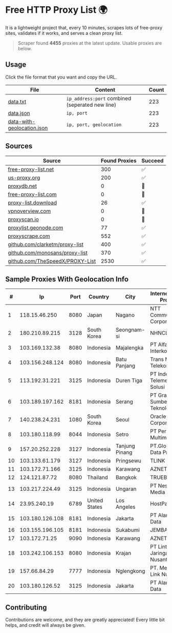 
# Free HTTP Proxy List 🌍

It is a lightweight project that, every 10 minutes, scrapes lots of free-proxy sites, validates if it works, and serves a clean proxy list.


> Scraper found **4455** proxies at the latest update. Usable proxies are below.

## Usage

Click the file format that you want and copy the URL.


|File|Content|Count|
|----|-------|-----|
|[data.txt](https://raw.githubusercontent.com/themiralay/Proxy-List-World/master/data.txt)|`ip_address:port` combined (seperated new line)|223|
|[data.json](https://raw.githubusercontent.com/themiralay/Proxy-List-World/master/data.json)|`ip, port`|223|
|[data-with-geolocation.json](https://raw.githubusercontent.com/themiralay/Proxy-List-World/master/data-with-geolocation.json)|`ip, port, geolocation`|223|

## Sources

|Source|Found Proxies|Succeed|
|------|-------------|-------|
|[free-proxy-list.net](https://free-proxy-list.net)|300|✅|
|[us-proxy.org](https://www.us-proxy.org)|200|✅|
|[proxydb.net](http://proxydb.net)|0|🚫|
|[free-proxy-list.com](https://free-proxy-list.com/?page=&port=&type%5B%5D=http&type%5B%5D=https&up_time=0&search=Search)|0|🚫|
|[proxy-list.download](https://www.proxy-list.download/HTTP)|26|✅|
|[vpnoverview.com](https://vpnoverview.com/privacy/anonymous-browsing/free-proxy-servers)|0|🚫|
|[proxyscan.io](https://www.proxyscan.io)|0|🚫|
|[proxylist.geonode.com](https://proxylist.geonode.com/api/proxy-list?limit=300&page=1&sort_by=lastChecked&sort_type=desc&protocols=http,https)|77|✅|
|[proxyscrape.com](https://api.proxyscrape.com/v2/?request=displayproxies&protocol=http&timeout=10000&country=all&ssl=all&anonymity=all)|552|✅|
|[github.com/clarketm/proxy-list](https://raw.githubusercontent.com/clarketm/proxy-list/master/proxy-list-raw.txt)|400|✅|
|[github.com/monosans/proxy-list](https://raw.githubusercontent.com/monosans/proxy-list/main/proxies/http.txt)|370|✅|
|[github.com/TheSpeedX/PROXY-List](https://raw.githubusercontent.com/TheSpeedX/PROXY-List/master/http.txt)|2530|✅|


## Sample Proxies With Geolocation Info

|#|Ip|Port|Country|City|Internet Service Provider|
|-|--|----|-------|----|-------------------------|
|1|118.15.46.250|8080|Japan|Nagano|NTT Communications Corporation|
|2|180.210.89.215|3128|South Korea|Seongnam-si|NHNCLOUD|
|3|103.169.132.38|8080|Indonesia|Majalengka|PT Alfa Omega Interkoneksi|
|4|103.156.248.124|8080|Indonesia|Batu Panjang|Trans Media Telekomunikasi|
|5|113.192.31.221|3125|Indonesia|Duren Tiga|PT Indo Telemedia Solusi|
|6|103.189.197.162|8181|Indonesia|Serang|PT Graha Sumber Teknologi|
|7|140.238.24.231|1080|South Korea|Seoul|Oracle Corporation|
|8|103.180.118.99|8044|Indonesia|Setro|PT Persada Data Multimedia|
|9|157.20.252.228|3127|Indonesia|Tanjung Pinang|PT.Global Media Data Prima|
|10|103.133.61.179|3127|Indonesia|Pringsewu|TLINK|
|11|103.172.71.166|3125|Indonesia|Karawang|AZNET|
|12|124.121.87.72|8080|Thailand|Bangkok|TRUEBB|
|13|103.217.224.49|3125|Indonesia|Ungaran|PT Nesta Indo Media|
|14|23.95.240.19|6789|United States|Los Angeles|HostPapa|
|15|103.180.126.108|8181|Indonesia|Jakarta|PT Alam Media Data|
|16|103.155.196.105|8181|Indonesia|Sukabumi|JEMBATANDATA|
|17|103.172.71.25|9090|Indonesia|Karawang|AZNET|
|18|103.242.106.153|8080|Indonesia|Krajan|PT Lintas Jaringan Nusantara|
|19|157.66.84.29|7777|Indonesia|Nglengkong|PT. Menaksopal Link Nusantara|
|20|103.180.126.52|3125|Indonesia|Jakarta|PT Alam Media Data|



## Contributing

Contributions are welcome, and they are greatly appreciated! Every
little bit helps, and credit will always be given.

